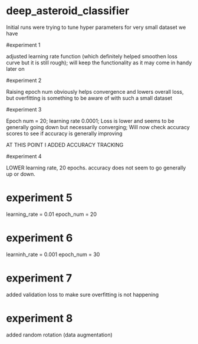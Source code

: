 # deep_asteroid_classifier

Initial runs were trying to tune hyper parameters for very small dataset we have

#experiment 1

adjusted learning rate function (which definitely helped smoothen loss curve but it is still rough); will keep the functionality as it may come in handy later on

#experiment 2

Raising epoch num obviously helps convergence and lowers overall loss, but overfitting is something to be aware of with such a small dataset

#experiment 3

Epoch num = 20; learning rate 0.0001;
Loss is lower and seems to be generally going down but necessarily converging;
Will now check accuracy scores to see if accuracy is generally improving

AT THIS POINT I ADDED ACCURACY TRACKING

#experiment 4

LOWER learning rate, 20 epochs. accuracy does not seem to go generally up or down. 

# experiment 5
learning_rate = 0.01
epoch_num = 20

# experiment 6
learninh_rate = 0.001
epoch_num = 30

# experiment 7
added validation loss to make sure overfitting is not happening

# experiment 8
added random rotation (data augmentation)
